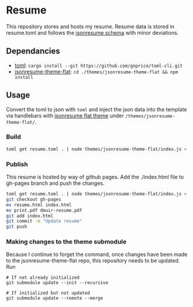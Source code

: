 # Resume

This repository stores and hosts my resume. Resume data is stored in resume.toml and follows the [jsonresume schema](https://jsonresume.org/schema/) with minor deviations.

## Dependancies

- [toml](https://github.com/gnprice/toml-cli): `cargo install --git https://github.com/gnprice/toml-cli.git`
- [jsonresume-theme-flat](https://github.com/dmmuir/jsonresume-theme-flat/blob/master/index.js): `cd ./themes/jsonresume-theme-flat && npm install`

## Usage

Convert the toml to json with `toml` and inject the json data into the template via handlebars with [jsonresume flat theme](https://github.com/erming/jsonresume-theme-flat) under `/themes/jsonresume-theme-flat/`.

### Build

```sh
toml get resume.toml . | node themes/jsonresume-theme-flat/index.js > ./index.html
```

### Publish

This resume is hosted by way of github pages. Add the ./index.html file to gh-pages branch and push the changes.

```sh
toml get resume.toml . | node themes/jsonresume-theme-flat/index.js > ./resume.html
git checkout gh-pages
mv resume.html index.html
mv print.pdf dmuir-resume.pdf 
git add index.html
git commit -m "Update resume"
git push
```

### Making changes to the theme submodule

Because I continue to forget the command, once changes have been made to the jsonresume-theme-flat repo, this repository needs to be updated. Run

```
# If not already initialized
git submodule update --init --recursive

# If initialized but not updated
git submodule update --remote --merge
```
